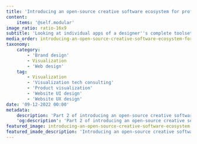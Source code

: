```yaml
---
title: 'Introducing an open-source creative software ecosystem for professional graphic design on Linux – Part 2'
content:
    items: '@self.modular'
image_ratio: ratio-16x9
subtitle: 'Looking at individual apps of a designer''s complete toolset on Linux'
media_order: introducing-an-open-source-creative-software-ecosystem-for-professional-graphic-design-on-linux-part-2-2-sm.png
taxonomy:
    category:
        - 'Brand design'
        - Visualization
        - 'Web design'
    tag:
        - Visualization
        - 'Visualization tech consulting'
        - 'Product visualization'
        - 'Website UI design'
        - 'Website UX design'
date: '09-12-2022 00:00'
metadata:
    description: 'Part 2 of introducing an open-source creative software ecosystem for professional graphic design on Linux - looking at individual apps of a designer''s complete toolset on Linux.'
    'og:description': 'Part 2 of introducing an open-source creative software ecosystem for professional graphic design on Linux - looking at individual apps of a designer''s complete toolset on Linux.'
featured_image: introducing-an-open-source-creative-software-ecosystem-for-professional-graphic-design-on-linux-part-2-2-sm.png
featured_imade_description: 'Introducing an open-source creative software ecosystem for professional graphic design on Linux – Part 2'
---
```


